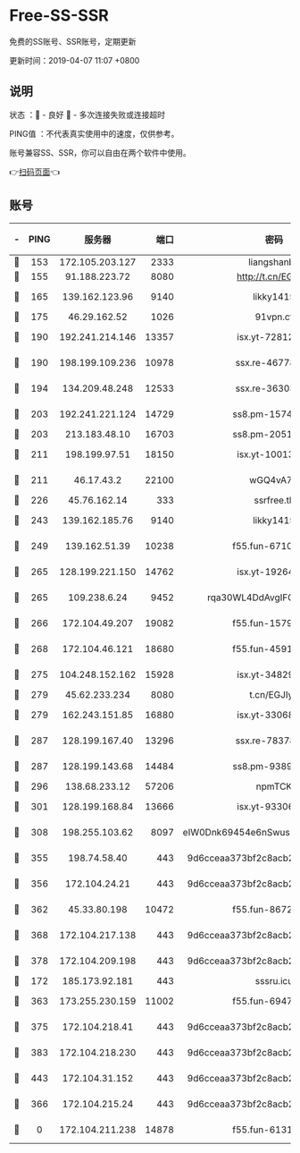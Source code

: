 # Free-SS-SSR

免费的SS账号、SSR账号，定期更新

更新时间：2019-04-07 11:07 +0800

## 说明

状态     ：🙂 - 良好 🙁 - 多次连接失败或连接超时

PING值   ：不代表真实使用中的速度，仅供参考。

账号兼容SS、SSR，你可以自由在两个软件中使用。

👉[扫码页面](https://liesauer.github.io/Free-SS-SSR/)👈

## 账号

|-|PING|服务器|端口|密码|加密方式|区域|
|:----:|:----:|:-----:|-----:|:----:|:----:|:----:|
|🙂|153|172.105.203.127|2333|liangshanbo|chacha20|JP|
|🙂|155|91.188.223.72|8080|http://t.cn/EGJIyrl|rc4-md5|RU|
|🙂|165|139.162.123.96|9140|likky1415|aes-256-cfb|JP|
|🙂|175|46.29.162.52|1026|91vpn.cf|rc4-md5|RU|
|🙂|190|192.241.214.146|13357|isx.yt-72812401|aes-256-cfb|US|
|🙂|190|198.199.109.236|10978|ssx.re-46778181|aes-256-cfb|US|
|🙂|194|134.209.48.248|12533|ssx.re-36303628|aes-256-cfb|US|
|🙂|203|192.241.221.124|14729|ss8.pm-15747192|aes-256-cfb|US|
|🙂|203|213.183.48.10|16703|ss8.pm-20510917|rc4-md5|RU|
|🙂|211|198.199.97.51|18150|isx.yt-10013896|aes-256-cfb|US|
|🙂|211|46.17.43.2|22100|wGQ4vA7D|aes-256-gcm|RU|
|🙂|226|45.76.162.14|333|ssrfree.tk|rc4|SG|
|🙂|243|139.162.185.76|9140|likky1415|aes-256-cfb|DE|
|🙂|249|139.162.51.39|10238|f55.fun-67101162|aes-256-cfb|SG|
|🙂|265|128.199.221.150|14762|isx.yt-19264060|aes-256-cfb|SG|
|🙂|265|109.238.6.24|9452|rqa30WL4DdAvgIFG6Fs3znzTa|aes-256-cfb|FR|
|🙂|266|172.104.49.207|19082|f55.fun-15798728|aes-256-cfb|SG|
|🙂|268|172.104.46.121|18680|f55.fun-45913685|aes-256-cfb|SG|
|🙂|275|104.248.152.162|15928|isx.yt-34829163|aes-256-cfb|SG|
|🙂|279|45.62.233.234|8080|t.cn/EGJIyrl|rc4-md5|CA|
|🙂|279|162.243.151.85|16880|isx.yt-33068394|aes-256-cfb|US|
|🙂|287|128.199.167.40|13296|ssx.re-78378109|aes-256-cfb|SG|
|🙂|287|128.199.143.68|14484|ss8.pm-93895061|aes-256-cfb|SG|
|🙂|296|138.68.233.12|57206|npmTCK|rc4-md5|US|
|🙂|301|128.199.168.84|13666|isx.yt-93306420|aes-256-cfb|SG|
|🙂|308|198.255.103.62|8097|eIW0Dnk69454e6nSwuspv9DmS201tQ0D|aes-256-cfb|US|
|🙂|355|198.74.58.40|443|9d6cceaa373bf2c8acb22e60b6a58be6|aes-256-cfb|US|
|🙂|356|172.104.24.21|443|9d6cceaa373bf2c8acb22e60b6a58be6|aes-256-cfb|US|
|🙂|362|45.33.80.198|10472|f55.fun-86726551|aes-256-cfb|US|
|🙂|368|172.104.217.138|443|9d6cceaa373bf2c8acb22e60b6a58be6|aes-256-cfb|US|
|🙂|378|172.104.209.198|443|9d6cceaa373bf2c8acb22e60b6a58be6|aes-256-cfb|US|
|🙂|172|185.173.92.181|443|sssru.icu|rc4-md5|RU|
|🙂|363|173.255.230.159|11002|f55.fun-69479664|aes-256-cfb|US|
|🙂|375|172.104.218.41|443|9d6cceaa373bf2c8acb22e60b6a58be6|aes-256-cfb|US|
|🙂|383|172.104.218.230|443|9d6cceaa373bf2c8acb22e60b6a58be6|aes-256-cfb|US|
|🙂|443|172.104.31.152|443|9d6cceaa373bf2c8acb22e60b6a58be6|aes-256-cfb|US|
|🙁|366|172.104.215.24|443|9d6cceaa373bf2c8acb22e60b6a58be6|aes-256-cfb|US|
|🙁|0|172.104.211.238|14878|f55.fun-61310549|aes-256-cfb|US|
